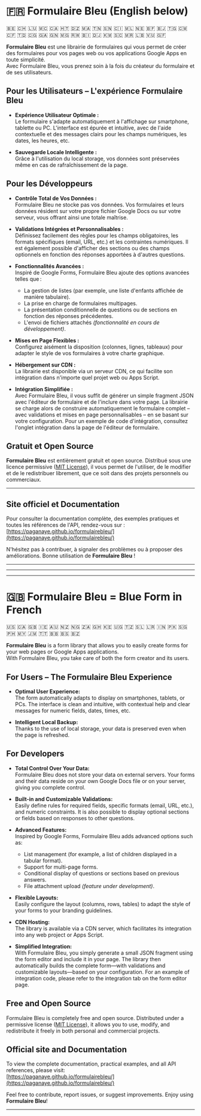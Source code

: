 # 🇫🇷 Formulaire Bleu (English below)
🇧🇪 🇨🇭 🇱🇺 🇲🇨 🇨🇦 🇭🇹 🇩🇿 🇲🇦 🇹🇳 🇸🇳 🇨🇮 🇲🇱 🇳🇪 🇧🇫 🇧🇯 🇹🇬 🇨🇲 🇨🇫 🇹🇩 🇨🇬 🇬🇦 🇬🇳 🇲🇬 🇷🇼 🇧🇮 🇩🇯 🇰🇲 🇸🇨 🇲🇷 🇱🇧 🇻🇺 🇬🇫


**Formulaire Bleu** est une librairie de formulaires qui vous permet de créer des formulaires pour vos pages web ou vos applications Google Apps en toute simplicité.  
Avec Formulaire Bleu, vous prenez soin à la fois du créateur du formulaire et de ses utilisateurs.

## Pour les Utilisateurs – L'expérience Formulaire Bleu

- **Expérience Utilisateur Optimale :**  
  Le formulaire s'adapte automatiquement à l'affichage sur smartphone, tablette ou PC. L'interface est épurée et intuitive, avec de l'aide contextuelle et des messages clairs pour les champs numériques, les dates, les heures, etc.

- **Sauvegarde Locale Intelligente :**  
  Grâce à l'utilisation du local storage, vos données sont préservées même en cas de rafraîchissement de la page.

## Pour les Développeurs

- **Contrôle Total de Vos Données :**  
  Formulaire Bleu ne stocke pas vos données. Vos formulaires et leurs données résident sur votre propre fichier Google Docs ou sur votre serveur, vous offrant ainsi une totale maîtrise.

- **Validations Intégrées et Personnalisables :**  
  Définissez facilement des règles pour les champs obligatoires, les formats spécifiques (email, URL, etc.) et les contraintes numériques. Il est également possible d'afficher des sections ou des champs optionnels en fonction des réponses apportées à d'autres questions.

- **Fonctionnalités Avancées :**  
  Inspiré de Google Forms, Formulaire Bleu ajoute des options avancées telles que :
  - La gestion de listes (par exemple, une liste d'enfants affichée de manière tabulaire).
  - La prise en charge de formulaires multipages.
  - La présentation conditionnelle de questions ou de sections en fonction des réponses précédentes.
  - L'envoi de fichiers attachés *(fonctionnalité en cours de développement)*.

- **Mises en Page Flexibles :**  
  Configurez aisément la disposition (colonnes, lignes, tableaux) pour adapter le style de vos formulaires à votre charte graphique.

- **Hébergement sur CDN :**  
  La librairie est disponible via un serveur CDN, ce qui facilite son intégration dans n'importe quel projet web ou Apps Script.

- **Intégration Simplifiée :**  
  Avec Formulaire Bleu, il vous suffit de générer un simple fragment JSON avec l'éditeur de formulaire et de l'inclure dans votre page. La librairie se charge alors de construire automatiquement le formulaire complet – avec validations et mises en page personnalisables – en se basant sur votre configuration. Pour un exemple de code d'intégration, consultez l'onglet intégration dans la page de l'éditeur de formulaire.

## Gratuit et Open Source

**Formulaire Bleu** est entièrement gratuit et open source. Distribué sous une licence permissive ([MIT License](LICENSE)), il vous permet de l'utiliser, de le modifier et de le redistribuer librement, que ce soit dans des projets personnels ou commerciaux.

---

## Site officiel et Documentation

Pour consulter la documentation complète, des exemples pratiques et toutes les références de l'API, rendez-vous sur :  
[https://paganaye.github.io/formulairebleu/](https://paganaye.github.io/formulairebleu/)

N'hésitez pas à contribuer, à signaler des problèmes ou à proposer des améliorations. Bonne utilisation de **Formulaire Bleu** !

---
---
---



# 🇬🇧 Formulaire Bleu = Blue Form in French

🇺🇸 🇨🇦 🇬🇧 🇮🇪 🇦🇺 🇳🇿 🇳🇬 🇿🇦 🇬🇭 🇰🇪 🇺🇬 🇹🇿 🇸🇱 🇱🇷 🇮🇳 🇵🇰 🇸🇬 🇵🇭 🇲🇾 🇯🇲 🇹🇹 🇧🇧 🇧🇸 🇧🇿

**Formulaire Bleu** is a form library that allows you to easily create forms for your web pages or Google Apps applications.  
With Formulaire Bleu, you take care of both the form creator and its users.

## For Users – The Formulaire Bleu Experience

- **Optimal User Experience:**  
  The form automatically adapts to display on smartphones, tablets, or PCs. The interface is clean and intuitive, with contextual help and clear messages for numeric fields, dates, times, etc.

- **Intelligent Local Backup:**  
  Thanks to the use of local storage, your data is preserved even when the page is refreshed.

## For Developers

- **Total Control Over Your Data:**  
  Formulaire Bleu does not store your data on external servers. Your forms and their data reside on your own Google Docs file or on your server, giving you complete control.

- **Built-in and Customizable Validations:**  
  Easily define rules for required fields, specific formats (email, URL, etc.), and numeric constraints. It is also possible to display optional sections or fields based on responses to other questions.

- **Advanced Features:**  
  Inspired by Google Forms, Formulaire Bleu adds advanced options such as:
  - List management (for example, a list of children displayed in a tabular format).
  - Support for multi-page forms.
  - Conditional display of questions or sections based on previous answers.
  - File attachment upload *(feature under development)*.

- **Flexible Layouts:**  
  Easily configure the layout (columns, rows, tables) to adapt the style of your forms to your branding guidelines.

- **CDN Hosting:**  
  The library is available via a CDN server, which facilitates its integration into any web project or Apps Script.

- **Simplified Integration:**  
  With Formulaire Bleu, you simply generate a small JSON fragment using the form editor and include it in your page. The library then automatically builds the complete form—with validations and customizable layouts—based on your configuration. For an example of integration code, please refer to the integration tab on the form editor page.

## Free and Open Source

Formulaire Bleu is completely free and open source. Distributed under a permissive license ([MIT License](LICENSE)), it allows you to use, modify, and redistribute it freely in both personal and commercial projects.


## Official site and Documentation

To view the complete documentation, practical examples, and all API references, please visit:  
[https://paganaye.github.io/formulairebleu/](https://paganaye.github.io/formulairebleu/)

Feel free to contribute, report issues, or suggest improvements. Enjoy using **Formulaire Bleu**!



---
